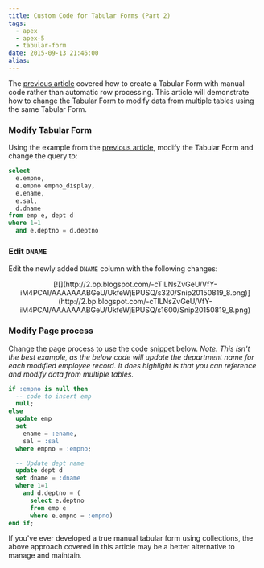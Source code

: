 ```yaml
---
title: Custom Code for Tabular Forms (Part 2)
tags:
  - apex
  - apex-5
  - tabular-form
date: 2015-09-13 21:46:00
alias:
---
```


The [previous article](http://www.talkapex.com/2015/09/custom-code-for-tabular-forms-part-1.html) covered how to create a Tabular Form with manual code rather than automatic row processing. This article will demonstrate how to change the Tabular Form to modify data from multiple tables using the same Tabular Form.

### Modify Tabular Form

Using the example from the [previous article](http://www.talkapex.com/2015/09/custom-code-for-tabular-forms-part-1.html), modify the Tabular Form and change the query to:

```sql
select
  e.empno,
  e.empno empno_display,
  e.ename,
  e.sal,
  d.dname
from emp e, dept d
where 1=1
  and e.deptno = d.deptno
```

### Edit `DNAME`

Edit the newly added `DNAME` column with the following changes:
<div class="separator" style="clear: both; text-align: center;">[![](http://2.bp.blogspot.com/-cTlLNsZvGeU/VfY-iM4PCAI/AAAAAAABGeU/UkfeWjEPUSQ/s320/Snip20150819_8.png)](http://2.bp.blogspot.com/-cTlLNsZvGeU/VfY-iM4PCAI/AAAAAAABGeU/UkfeWjEPUSQ/s1600/Snip20150819_8.png)</div><div class="separator" style="clear: both; text-align: center;">
</div>

### Modify Page process
<span style="font-weight: normal;">Change the page process to use the code snippet below. _Note:&nbsp;_</span>_This isn't the best example, as the below code will update the department name for each modified employee record. It does highlight is that you can reference and modify data from multiple tables._

```sql
if :empno is null then
  -- code to insert emp
  null;
else
  update emp
  set
    ename = :ename,
    sal = :sal
  where empno = :empno;

  -- Update dept name
  update dept d
  set dname = :dname
  where 1=1
    and d.deptno = (
      select e.deptno
      from emp e
      where e.empno = :empno)
end if;
```

If you've ever developed a true manual tabular form using collections, the above approach covered in this article may be a better alternative to manage and maintain.
